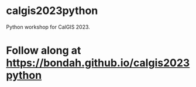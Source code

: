 # calgis2023python

 Python workshop for CalGIS 2023.
 
 # Follow along at https://bondah.github.io/calgis2023python
